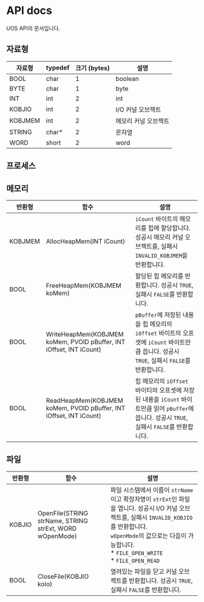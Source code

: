 # API docs
UOS API의 문서입니다.
## 자료형
| 자료형 | typedef | 크기 (bytes) | 설명 |
| - | - | - | - |
| BOOL | char | 1 | boolean |
| BYTE | char | 1 | byte |
| INT | int | 2 | int |
| KOBJIO | int | 2 | I/O 커널 오브젝트 |
| KOBJMEM | int | 2 | 메모리 커널 오브젝트 |
| STRING | char* | 2 | 문자열 |
| WORD | short | 2 | word |

## 프로세스

## 메모리
| 반환형 | 함수 | 설명 |
| - | - | - |
| KOBJMEM | AllocHeapMem(INT iCount) | `iCount` 바이트의 메모리를 힙에 할당합니다. 성공시 메모리 커널 오브젝트를, 실패시 `INVALID_KOBJMEM`을 반환합니다. |
| BOOL | FreeHeapMem(KOBJMEM koMem) | 할당된 힙 메모리를 반환합니다. 성공시 `TRUE`, 실패시 `FALSE`를 반환합니다. |
| BOOL | WriteHeapMem(KOBJMEM koMem, PVOID pBuffer, INT iOffset, INT iCount) | `pBuffer`에 저장된 내용을 힙 메모리의 `iOffset` 바이트의 오프셋에 `iCount` 바이트만큼 씁니다. 성공시 `TRUE`, 실패시 `FALSE`를 반환합니다. |
| BOOL | ReadHeapMem(KOBJMEM koMem, PVOID pBuffer, INT iOffset, INT iCount) | 힙 메모리의 `iOffset` 바이티의 오프셋에 저장된 내용을 `iCount` 바이트만큼 읽어 `pBuffer`에 씁니다. 성공시 `TRUE`, 실패시 `FALSE`를 반환합니다. |

## 파일
| 반환형 | 함수 | 설명 |
| - | - | - |
| KOBJIO | OpenFile(STRING strName, STRING strExt, WORD wOpenMode) | 파일 시스템에서 이름이 `strName`이고 확장자명이 `strExt`인 파일을 엽니다. 성공시 I/O 커널 오브젝트를, 실패시 `INVALID_KOBJIO`를 반환합니다.<br/>`wOpenMode`의 값으로는 다음이 가능합니다.<br/>* `FILE_OPEN_WRITE`<br/>* `FILE_OPEN_READ`
| BOOL | CloseFile(KOBJIO koIo) | 열려있는 파일을 닫고 커널 오브젝트를 반환합니다. 성공시 `TRUE`, 실패시 `FALSE`를 반환합니다.
